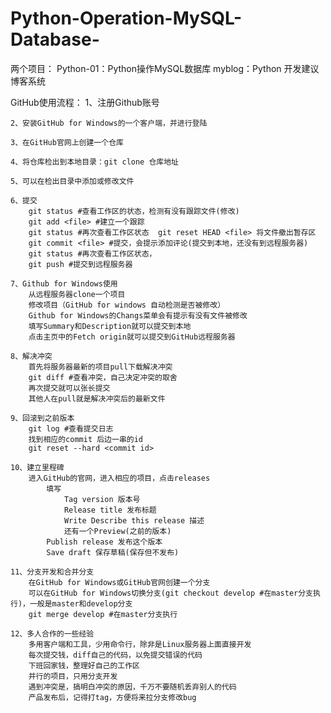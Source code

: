 # Python-Operation-MySQL-Database-
两个项目：
	Python-01：Python操作MySQL数据库
	myblog：Python 开发建议博客系统

GitHub使用流程：
	1、注册Github账号

	2、安装GitHub for Windows的一个客户端，并进行登陆

	3、在GitHub官网上创建一个仓库

	4、将仓库检出到本地目录：git clone 仓库地址

	5、可以在检出目录中添加或修改文件

	6、提交
		git status #查看工作区的状态，检测有没有跟踪文件(修改)
		git add <file> #建立一个跟踪
		git status #再次查看工作区状态  git reset HEAD <file> 将文件撤出暂存区
		git commit <file> #提交，会提示添加评论(提交到本地，还没有到远程服务器)
		git status #再次查看工作区状态，
		git push #提交到远程服务器

	7、Github for Windows使用
		从远程服务器clone一个项目
		修改项目（GitHub for windows 自动检测是否被修改）
		Github for Windows的Changs菜单会有提示有没有文件被修改
		填写Summary和Description就可以提交到本地
		点击主页中的Fetch origin就可以提交到GitHub远程服务器

	8、解决冲突
		首先将服务器最新的项目pull下载解决冲突
		git diff #查看冲突，自己决定冲突的取舍
		再次提交就可以张长提交
		其他人在pull就是解决冲突后的最新文件

	9、回滚到之前版本
		git log #查看提交日志
		找到相应的commit 后边一串的id
		git reset --hard <commit id>

	10、建立里程碑
		进入GitHub的官网，进入相应的项目，点击releases
			填写 
				Tag version 版本号
				Release title 发布标题
				Write Describe this release 描述
				还有一个Preview(之前的版本)
			Publish release 发布这个版本
			Save draft 保存草稿(保存但不发布)

	11、分支开发和合并分支
		在GitHub for Windows或GitHub官网创建一个分支
		可以在GitHub for Windows切换分支(git checkout develop #在master分支执行)，一般是master和develop分支
		git merge develop #在master分支执行

	12、多人合作的一些经验
		多用客户端和工具，少用命令行，除非是Linux服务器上面直接开发
		每次提交钱，diff自己的代码，以免提交错误的代码
		下班回家钱，整理好自己的工作区
		并行的项目，只用分支开发
		遇到冲突是，搞明白冲突的原因，千万不要随机丢弃别人的代码
		产品发布后，记得打tag，方便将来拉分支修改bug